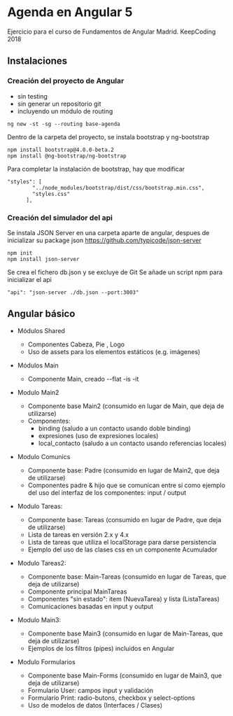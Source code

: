 # Agenda en Angular 5 #

Ejercicio para el curso de Fundamentos de Angular
Madrid. KeepCoding 2018

## Instalaciones ##

### Creación del proyecto de Angular ###

- sin testing
- sin generar un repositorio git
- incluyendo un módulo de routing

```npm
ng new -st -sg --routing base-agenda
```

Dentro de la carpeta del proyecto, se instala bootstrap y ng-bootstrap

```npm
npm install bootstrap@4.0.0-beta.2
npm install @ng-bootstrap/ng-bootstrap
```

Para completar la instalación de bootstrap, hay que modificar 

```npm
"styles": [
        "../node_modules/bootstrap/dist/css/bootstrap.min.css",
        "styles.css"
      ],
```

### Creación del simulador del api ###

Se instala JSON Server en una carpeta aparte de angular, despues de inicializar su package json
https://github.com/typicode/json-server

```npm
npm init
npm install json-server
```

Se crea el fichero db.json y se excluye de Git
Se añade un script npm para inicializar el api

```npm
"api": "json-server ./db.json --port:3003"
```

## Angular básico #

- Módulos Shared
  - Componentes Cabeza, Pie , Logo
  - Uso de assets para los elementos estáticos (e.g. imágenes)
- Módulos Main
  - Componente Main, creado --flat -is -it

- Modulo Main2
  - Componente base Main2 (consumido en lugar de Main, que deja de utilizarse)
  - Componentes:
    - binding (saludo a un contacto usando doble binding)
    - expresiones (uso de expresiones locales)
    - local_contacto (saludo a un contacto usando referencias locales)

- Modulo Comunics
  - Componente base: Padre  (consumido en lugar de Main2, que deja de utilizarse)
  - Componentes padre & hijo que se comunican entre sí
    como ejemplo del uso del interfaz de los componentes: input / output

- Modulo Tareas:
  - Componente base: Tareas (consumido en lugar de Padre, que deja de utilizarse)
  - Lista de tareas en versión 2.x y 4.x
  - Lista de tareas que utiliza el localStorage para darse persistencia
  - Ejemplo del uso de las clases css en un componente Acumulador

- Modulo Tareas2:
  - Componente base: Main-Tareas (consumido en lugar de Tareas, que deja de utilizarse)
  - Componente principal MainTareas
  - Componentes "sin estado": item (NuevaTarea) y lista (ListaTareas)
  - Comunicaciones basadas en input y output

- Modulo Main3:
  - Componente base Main3  (consumido en lugar de Main-Tareas, que deja de utilizarse)
  - Ejemplos de los filtros (pipes) incluidos en Angular

- Modulo Formularios
  - Componente base Main-Forms (consumido en lugar de Main3, que deja de utilizarse)
  - Formulario User: campos input y validación
  - Formulario Print: radio-butons, checkbox y select-options
  - Uso de modelos de datos (Interfaces / Clases)